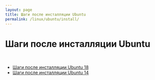 ```yaml
---
layout: page
title: Шаги после инсталляции Ubuntu
permalink: /linux/ubuntu/install/
---
```


# Шаги после инсталляции Ubuntu

<br/>


<ul>
    <li><a href="/linux/ubuntu/install/steps-after-installation-ubuntu-18/">Шаги после инсталляции Ubuntu 18</a>
    </li>
    <li><a href="/linux/ubuntu/install/steps-after-installation-ubuntu-14/">Шаги после инсталляции Ubuntu 14</a>
    </li>
</ul>
